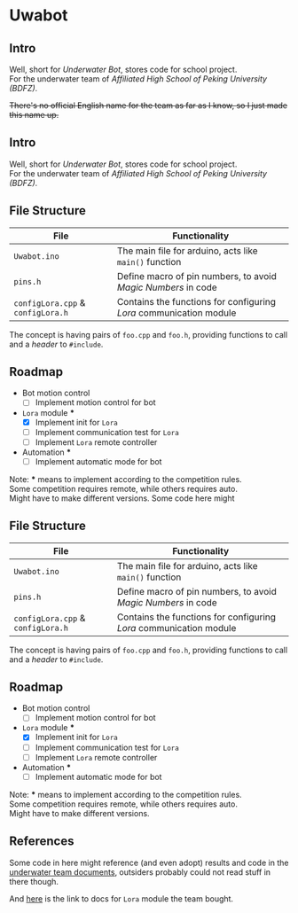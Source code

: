 # Uwabot

## Intro

Well, short for _Underwater Bot_, stores code for school project.  
For the underwater team of _Affiliated High School of Peking University (BDFZ)_.

<del>There's no official English name for the team as far as I know, so I just made this name up.</del>

## Intro

Well, short for _Underwater Bot_, stores code for school project.  
For the underwater team of _Affiliated High School of Peking University (BDFZ)_.

## File Structure

| File                              | Functionality                                                      |
| --------------------------------- | ------------------------------------------------------------------ |
| `Uwabot.ino`                      | The main file for arduino, acts like `main()` function             |
| `pins.h`                          | Define macro of pin numbers, to avoid _Magic Numbers_ in code      |
| `configLora.cpp` & `configLora.h` | Contains the functions for configuring _Lora_ communication module |

The concept is having pairs of `foo.cpp` and `foo.h`, providing functions to call and a _header_ to `#include`.

## Roadmap

- Bot motion control
  - [ ] Implement motion control for bot
- `Lora` module **\***
  - [x] Implement init for `Lora`
  - [ ] Implement communication test for `Lora`
  - [ ] Implement `Lora` remote controller
- Automation **\***
  - [ ] Implement automatic mode for bot

Note: **\*** means to implement according to the competition rules.  
Some competition requires remote, while others requires auto.  
Might have to make different versions.
Some code here might

## File Structure

| File                              | Functionality                                                      |
| --------------------------------- | ------------------------------------------------------------------ |
| `Uwabot.ino`                      | The main file for arduino, acts like `main()` function             |
| `pins.h`                          | Define macro of pin numbers, to avoid _Magic Numbers_ in code      |
| `configLora.cpp` & `configLora.h` | Contains the functions for configuring _Lora_ communication module |

The concept is having pairs of `foo.cpp` and `foo.h`, providing functions to call and a _header_ to `#include`.

## Roadmap

- Bot motion control
  - [ ] Implement motion control for bot
- `Lora` module **\***
  - [x] Implement init for `Lora`
  - [ ] Implement communication test for `Lora`
  - [ ] Implement `Lora` remote controller
- Automation **\***
  - [ ] Implement automatic mode for bot

Note: **\*** means to implement according to the competition rules.  
Some competition requires remote, while others requires auto.  
Might have to make different versions.

## References

Some code in here might reference (and even adopt) results and code in the [underwater team documents](https://pkuschool.yuque.com/vkrd4i/iybowe), outsiders probably could not read stuff in there though.

And [here](http://www.ashining.com.cn/data/a39c_t400a22d1a.zip) is the link to docs for `Lora` module the team bought.
